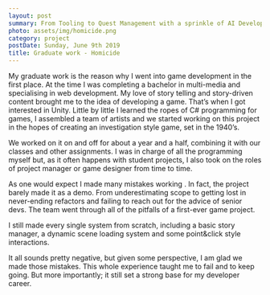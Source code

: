 ```yaml
---
layout: post
summary: From Tooling to Quest Management with a sprinkle of AI Developement and UI integration, I have worked on many tasks during my time at eXiin ! 
photo: assets/img/homicide.png
category: project
postDate: Sunday, June 9th 2019
title: Graduate work - Homicide
---
```

My graduate work is the reason why I went into game development in the first place. At the time I was completing a bachelor in multi-media and specialising in web development. My love of story telling and story-driven content brought me to the idea of developing a game. That’s when I got interested in Unity. Little by little I learned the ropes of C# programming for games, I assembled a team of artists and we started working on this project in the hopes of creating an investigation style game, set in the 1940’s. 

We worked on it on and off for about a year and a half, combining it with our classes and other assignments. 
I was in charge of all the programming myself but, as it often happens with student projects, I also took on the roles of project manager or game designer from time to time. 

As one would expect I made many mistakes working . In fact, the project barely made it as a demo. 
From underestimating scope to getting lost in never-ending refactors and failing to reach out for the advice of senior devs. The team went through all of the pitfalls of a first-ever game project. 

I still made every single system from scratch, including a basic story manager, a dynamic scene loading system and some point&click style interactions. 

It all sounds pretty negative, but given some perspective, I am glad we made those mistakes. This whole experience taught me to fail and to keep going. But more importantly; it still set a strong base for my developer career. 
